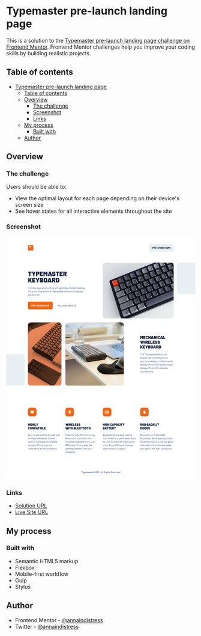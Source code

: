 # Typemaster pre-launch landing page

This is a solution to the [Typemaster pre-launch landing page challenge on Frontend Mentor](). Frontend Mentor challenges help you improve your coding skills by building realistic projects.

## Table of contents

- [Typemaster pre-launch landing page](#typemaster-pre-launch-landing-page)
  - [Table of contents](#table-of-contents)
  - [Overview](#overview)
    - [The challenge](#the-challenge)
    - [Screenshot](#screenshot)
    - [Links](#links)
  - [My process](#my-process)
    - [Built with](#built-with)
  - [Author](#author)


## Overview

### The challenge

Users should be able to:

- View the optimal layout for each page depending on their device's screen size
- See hover states for all interactive elements throughout the site

### Screenshot

![](./screenshot.png)

### Links

- [Solution URL](https://github.com/annaindistress/frontend-mentor-typemaster-pre-launch-landing-page)
- [Live Site URL](https://annaindistress.github.io/frontend-mentor-typemaster-pre-launch-landing-page/)

## My process

### Built with

- Semantic HTML5 markup
- Flexbox
- Mobile-first workflow
- Gulp
- Stylus

## Author

- Frontend Mentor - [@annaindistress](https://www.frontendmentor.io/profile/annaindistress)
- Twitter - [@annaindistress](https://www.twitter.com/annaindistress)
